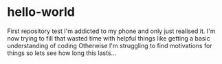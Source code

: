 # hello-world
First repository test
I'm addicted to my phone and only just realised it. I'm now trying to fill that wasted time with helpful things like getting a basic understanding of coding
Otherwise I'm struggling to find motivations for things so lets see how long this lasts...
